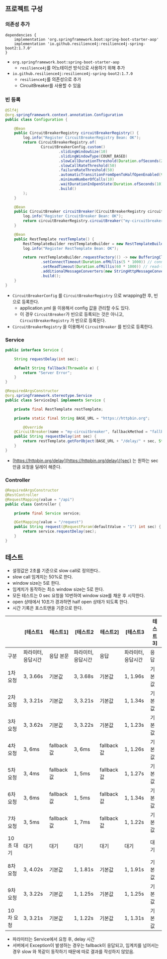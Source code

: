 ## 프로젝트 구성

### 의존성 추가

```
dependencies {
    implementation 'org.springframework.boot:spring-boot-starter-aop'
    implementation 'io.github.resilience4j:resilience4j-spring-boot2:1.7.0'
}
```

- `org.springframework.boot:spring-boot-starter-aop`
    - `resilience4j`를 어노테이션 방식으로 사용하기 위해 추가
- `io.github.resilience4j:resilience4j-spring-boot2:1.7.0`
    - `resilience4j`를 의존성으로 추가
    - CircuitBreaker를 사용할 수 있음

### 빈 등록

```java
@Slf4j
@org.springframework.context.annotation.Configuration
public class Configuration {

    @Bean
    public CircuitBreakerRegistry circuitBreakerRegistry() {
        log.info("Register CircuitBreakerRegistry Bean: OK");
        return CircuitBreakerRegistry.of(
                CircuitBreakerConfig.custom()
                        .slidingWindowSize(10)
                        .slidingWindowType(COUNT_BASED)
                        .slowCallDurationThreshold(Duration.ofSeconds(2))
                        .slowCallRateThreshold(50)
                        .failureRateThreshold(50)
                        .automaticTransitionFromOpenToHalfOpenEnabled(true)
                        .minimumNumberOfCalls(10)
                        .waitDurationInOpenState(Duration.ofSeconds(10))
                        .build()
        );
    }

    @Bean
    public CircuitBreaker circuitBreaker(CircuitBreakerRegistry circuitBreakerRegistry) {
        log.info("Register CircuitBreaker Bean: OK");
        return circuitBreakerRegistry.circuitBreaker("my-circuitbreaker");
    }

    @Bean
    public RestTemplate restTemplate() {
        RestTemplateBuilder restTemplateBuilder = new RestTemplateBuilder();
        log.info("Register RestTemplate Bean: OK");

        return restTemplateBuilder.requestFactory(() -> new BufferingClientHttpRequestFactory(new SimpleClientHttpRequestFactory()))
                .setConnectTimeout(Duration.ofMillis(5 * 1000)) // connection-timeout
                .setReadTimeout(Duration.ofMillis(60 * 1000)) // read-timeout
                .additionalMessageConverters(new StringHttpMessageConverter(StandardCharsets.UTF_8))
                .build();
    }
}
```

- `CircuitBreakerConfig` 를 `CircuitBreakerRegistry` 으로 wrapping한 후, 빈으로 등록한다.
    - application.yml 을 이용해서 config 값을 관리할 수도 있다.
    - 이 경우 `CircuitBreaker`가 빈으로 등록되는 것은 아니고, `CircuitBreakerRegistry` 가 빈으로 등록된다.
- `CircuitBreakerRegistry` 을 이용해서 `CircuitBreaker` 를 빈으로 등록한다.

### Service

```java
public interface Service {

    String requestDelay(int sec);

    default String fallback(Throwable e) {
        return "Server Error";
    }
}
```

```java
@RequiredArgsConstructor
@org.springframework.stereotype.Service
public class ServiceImpl implements Service {

    private final RestTemplate restTemplate;

    private static final String BASE_URL = "https://httpbin.org";

		@Override
    @CircuitBreaker(name = "my-circuitbreaker", fallbackMethod = "fallback")
    public String requestDelay(int sec) {
        return restTemplate.getForObject(BASE_URL + "/delay/" + sec, String.class);
    }
}
```

- [https://httpbin.org/delay](https://httpbin.org/delay)/{sec} 는 원하는 sec만큼 요청을 딜레이 해준다.

### Controller

```java
@RequiredArgsConstructor
@RestController
@RequestMapping(value = "/api")
public class Controller {

    private final Service service;

    @GetMapping(value = "/request")
    public String request(@RequestParam(defaultValue = "1") int sec) {
        return service.requestDelay(sec);
    }
}
```

## 테스트

- 설정값은 2초를 기준으로 slow call로 정의한다..
- slow call 임계치는 50%로 한다.
- window size는 5로 한다.
- 임계치가 동작하는 최소 window size는 5로 한다.
- 모든 테스트는 0 sec 요청을 10번하여 window size를 채운 후 시작한다.
- open 상태에서 10초가 경과하면 half open 상태가 되도록 한다.
- 시간 기록은 포스트맨을 기준으로 한다.

|  | [테스트1 | 테스트1] | [테스트2 | 테스트2] | [테스트3 | 테스트3] |
| --- | --- | --- | --- | --- | --- | --- |
| 구분 | 파라미터, 응답시간 | 응답 본문 | 파라미터, 응답시간 | 응답 | 파라미터, 응답시간 | 응답 |
| 1차 요청 | 3, 3.66s | 기본값 | 3, 3.68s | 기본값 | 1, 1.96s | 기본값 |
| 2차 요청 | 3, 3.21s | 기본값 | 3, 3.21s | 기본값 | 1, 1.34s | 기본값 |
| 3차 요청 | 3, 3.62s | 기본값 | 3, 3.22s | 기본값 | 1, 1.23s | 기본값 |
| 4차 요청 | 3, 6ms | fallback값 | 3, 6ms | fallback값 | 1, 1.26s | 기본값 |
| 5차 요청 | 3, 4ms | fallback값 | 1, 5ms | fallback값 | 1, 1.27s | 기본값 |
| 6차 요청 | 3, 6ms | fallback값 | 1, 5ms | fallback값 | 1, 1.34s | 기본값 |
| 7차 요청 | 3, 5ms | fallback값 | 1, 7ms | fallback값 | 1, 1.22s | 기본값 |
| 10초 대기 | 대기 | 대기 | 대기 | 대기 | 대기 | 대기 |
| 8차 요청 | 3, 4.02s | 기본값 | 1, 1.81s | 기본값 | 1, 1.91s | 기본값 |
| 9차 요청 | 3, 3.22s | 기본값 | 1, 1.25s | 기본값 | 1, 1.25s | 기본값 |
| 10차 요청 | 3, 3.21s | 기본값 | 1, 1.22s | 기본값 | 1, 1.31s | 기본값 |
- 파라미터는 Service에서 요청 후, delay 시간
- 서버에서 Exception이 발생하는 경우는 fallback이 응답되고, 임계치를 넘어서는 경우 slow 와 똑같이 동작하기 때문에 따로 결과를 작성하지 않았음.